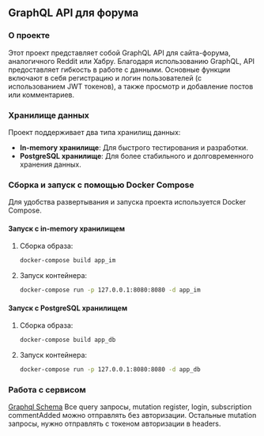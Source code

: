 ## GraphQL API для форума

### О проекте

Этот проект представляет собой GraphQL API для сайта-форума, аналогичного Reddit или Хабру. Благодаря использованию GraphQL, API предоставляет гибкость в работе с данными. Основные функции включают в себя регистрацию и логин пользователей (с использованием JWT токенов), а также просмотр и добавление постов или комментариев.

### Хранилище данных

Проект поддерживает два типа хранилищ данных:
- **In-memory хранилище**: Для быстрого тестирования и разработки.
- **PostgreSQL хранилище**: Для более стабильного и долговременного хранения данных.

### Сборка и запуск с помощью Docker Compose

Для удобства развертывания и запуска проекта используется Docker Compose.

#### Запуск с in-memory хранилищем

1. Сборка образа:
   ```sh
   docker-compose build app_im
   ```
2. Запуск контейнера:
   ```sh
   docker-compose run -p 127.0.0.1:8080:8080 -d app_im
   ```

#### Запуск с PostgreSQL хранилищем

1. Сборка образа:
   ```sh
   docker-compose build app_db
   ```
2. Запуск контейнера:
   ```sh
   docker-compose run -p 127.0.0.1:8080:8080 -d app_db
   ```

### Работа с сервисом

[Graphql Schema](https://github.com/farid21ola/forum/blob/main/graph/schema.graphqls)
Все query запросы, mutation register, login, subscription commentAdded можно отправлять без авторизации. Остальные mutation запросы, нужно отправлять с токеном авторизации в headers.
